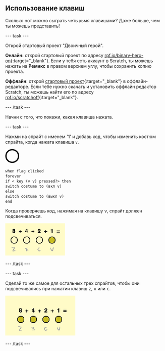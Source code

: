 ## Использование клавиш

Сколько нот можно сыграть четырьмя клавишами? Даже больше, чем ты можешь представить!

--- task ---

Открой стартовый проект "Двоичный герой".

**Онлайн:** открой стартовый проект по адресу [rpf.io/binary-hero-on](http://rpf.io/binary-hero-on){:target="_blank"}. Если у тебя есть аккаунт в Scratch, ты можешь нажать на **Ремикс** в правом верхнем углу, чтобы сохранить копию проекта.

**Оффлайн**: открой [стартовый проект](http://rpf.io/p/ru-RU/binary-hero-go){:target="_blank"} в оффлайн-редакторе. Если тебе нужно скачать и установить оффлайн редактор Scratch, ты можешь найти его по адресу [rpf.io/scratchoff](http://rpf.io/scratchoff){:target="_blank"}.

--- /task ---

Начни с того, что покажи, какая клавиша нажата.

--- task ---

Нажми на спрайт с именем '1' и добавь код, чтобы изменить костюм спрайта, когда нажата клавиша `v`.

![костюм](images/1.png)

```blocks3
when flag clicked
forever
if < key (v v) pressed?> then
switch costume to (вкл v)
else
switch costume to (выкл v)
end
```

Когда проверяешь код, нажимая на клавишу <kbd>v</kbd>, спрайт должен подсвечиваться.

![Проверка клавиши v](images/1-test.png)

--- /task ---

--- task ---

Сделай то же самое для остальных трех спрайтов, чтобы они подсвечивались при нажатии клавиш <kbd>z</kbd>, <kbd>х</kbd> или <kbd>с</kbd>.

![Все клавиши нажаты](images/all-key-presses.png)

--- /task ---